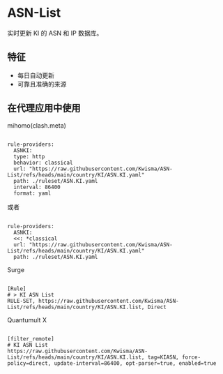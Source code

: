 
# ASN-List
    
实时更新 KI 的 ASN 和 IP 数据库。
    
## 特征
    
- 每日自动更新
- 可靠且准确的来源
    
## 在代理应用中使用
    
mihomo(clash.meta)
   
<pre><code class="language-javascript">
rule-providers:
  ASNKI:
  type: http
  behavior: classical
  url: "https://raw.githubusercontent.com/Kwisma/ASN-List/refs/heads/main/country/KI/ASN.KI.yaml"
  path: ./ruleset/ASN.KI.yaml
  interval: 86400
  format: yaml
</code></pre>

或者

<pre><code class="language-javascript">
rule-providers:
  ASNKI:
  <<: *classical
  url: "https://raw.githubusercontent.com/Kwisma/ASN-List/refs/heads/main/country/KI/ASN.KI.yaml"
  path: ./ruleset/ASN.KI.yaml
</code></pre>
    
Surge
    
<pre><code class="language-javascript">
[Rule]
# > KI ASN List
RULE-SET, https://raw.githubusercontent.com/Kwisma/ASN-List/refs/heads/main/country/KI/ASN.KI.list, Direct
</code></pre>
    
Quantumult X
    
<pre><code class="language-javascript">
[filter_remote]
# KI ASN List
https://raw.githubusercontent.com/Kwisma/ASN-List/refs/heads/main/country/KI/ASN.KI.list, tag=KIASN, force-policy=direct, update-interval=86400, opt-parser=true, enabled=true
</code></pre>

